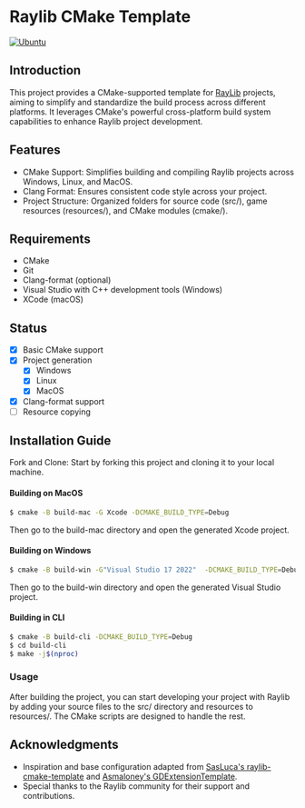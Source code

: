 # Raylib CMake Template
[![Ubuntu](https://github.com/efreyu/raylib-cmake-template/actions/workflows/ubuntu.yml/badge.svg)](https://github.com/efreyu/raylib-cmake-template/actions/workflows/ubuntu.yml)
## Introduction

This project provides a CMake-supported template for [RayLib](https://github.com/raysan5/raylib) projects, aiming to simplify and standardize the build process across different platforms. It leverages CMake's powerful cross-platform build system capabilities to enhance Raylib project development.

## Features

- CMake Support: Simplifies building and compiling Raylib projects across Windows, Linux, and MacOS.
- Clang Format: Ensures consistent code style across your project.
- Project Structure: Organized folders for source code (src/), game resources (resources/), and CMake modules (cmake/).

## Requirements
- CMake
- Git
- Clang-format (optional)
- Visual Studio with C++ development tools (Windows)
- XCode (macOS)

## Status

- [x] Basic CMake support
- [x] Project generation
  - [x] Windows
  - [x] Linux
  - [x] MacOS
- [x] Clang-format support
- [ ] Resource copying

## Installation Guide
Fork and Clone: Start by forking this project and cloning it to your local machine.

#### Building on MacOS
```bash
$ cmake -B build-mac -G Xcode -DCMAKE_BUILD_TYPE=Debug
``` 
Then go to the build-mac directory and open the generated Xcode project.

#### Building on Windows
```bash
$ cmake -B build-win -G"Visual Studio 17 2022"  -DCMAKE_BUILD_TYPE=Debug
```
Then go to the build-win directory and open the generated Visual Studio project.

#### Building in CLI
```bash
$ cmake -B build-cli -DCMAKE_BUILD_TYPE=Debug
$ cd build-cli
$ make -j$(nproc)
```

### Usage
After building the project, you can start developing your project with Raylib by adding your source files to the src/ directory and resources to resources/. The CMake scripts are designed to handle the rest.

## Acknowledgments
- Inspiration and base configuration adapted from [SasLuca's raylib-cmake-template](https://github.com/SasLuca/raylib-cmake-template) and [Asmaloney's GDExtensionTemplate](https://github.com/asmaloney/GDExtensionTemplate).
- Special thanks to the Raylib community for their support and contributions.
